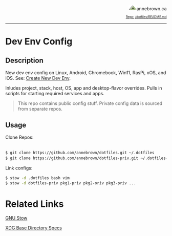<!-- Basic Github Header: annebrown.ca -->
<div style="text-align: right">
<a href="https://www.annebrown.ca">
	<img src="static/img/logo-ab.png"  width="25" style="text-decoration: none;"></a>annebrown.ca </div>
<div style="text-align: right"><sub><sub>
    <a href="https://github.com/annebrown/?tab=repositories">
    Repo:</a> <a href="https://github.com/annebrown/dotfiles/">/dotfiles/</a><a href="README.md">README.md</a>
</sub></sub></div>

---
<!-- End of Header -->

# Dev Env Config

## Description

New dev env config on Linux,   Android, Chromebook, Win11, RasPi, xOS, and iOS.  See: 
 [Create New Dev Env](https://github.com/annebrown/docs-priv/blob/master/workflows/new-dev-envs/README.md).

Inludes project, stack, host, OS, app and desktop-flavor overrides.  Pulls in scripts for starting required services and apps.  


> This repo contains public config stuff.  Private config data is sourced from separate repos.


## Usage

Clone Repos:

```bash

$ git clone https://github.com/annebrown/dotfiles.git ~/.dotfiles
$ git clone https://github.com/annebrown/dotfiles-priv.git ~/.dotfiles-priv

```
Link configs:

```bash
$ stow -d .dotfiles bash vim
$ stow -d dotfiles-priv pkg1-priv pkg2-oriv pkg3-priv ...
```

# Related Links

[GNU Stow](https://www.gnu.org/software/stow/)

[XDG Base Directory Specs](https://specifications.freedesktop.org/basedir-spec/basedir-spec-0.8.html)
